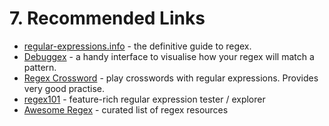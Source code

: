 # 7. Recommended Links
- [regular-expressions.info](http://www.regular-expressions.info) - the definitive guide to regex.
- [Debuggex](https://www.debuggex.com) - a handy interface to visualise how your regex will match a pattern.
- [Regex Crossword](https://regexcrossword.com) - play crosswords with regular expressions. Provides very good practise.
- [regex101](https://regex101.com/) - feature-rich regular expression tester / explorer
- [Awesome Regex](https://github.com/aloisdg/awesome-regex) - curated list of regex resources
